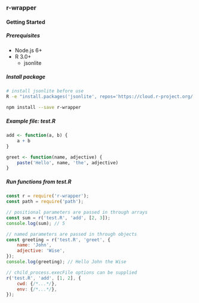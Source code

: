 ### r-wrapper

#### Getting Started

##### Prerequisites
- Node.js 6+
- R 3.0+
  - jsonlite


##### Install package
```bash
# install jsonlite before use
R -e "install.packages('jsonlite', repos='https://cloud.r-project.org/')"

npm install --save r-wrapper
```

##### Example file: test.R
```R
add <- function(a, b) {
    a + b
}

greet <- function(name, adjective) {
    paste('Hello', name, 'the', adjective)
}
```

##### Run functions from test.R
```javascript
const r = require('r-wrapper');
const path = require('path');

// positional parameters are passed in through arrays
const sum = r('test.R', 'add', [2, 3]);
console.log(sum); // 5

// named parameters are passed in through objects
const greeting = r('test.R', 'greet', {
    name: 'John',
    adjective: 'Wise',
});
console.log(greeting); // Hello John the Wise

// child_process.execFile options can be supplied
r('test.R', 'add', [1, 2], {
    cwd: {/*...*/},
    env: {/*...*/},
});
```